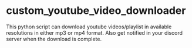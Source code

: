 # custom_youtube_video_downloader
This python script can download youtube videos/playlist in available resolutions in either mp3 or mp4 format. Also get notified in your discord server when the download is complete.
